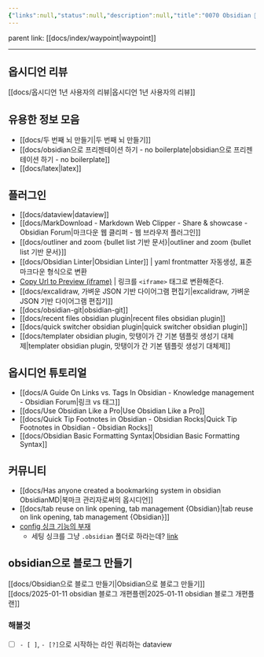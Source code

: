 ```yaml
---
{"links":null,"status":null,"description":null,"title":"0070 Obsidian 💎","created":"2023-02-10T18:11:21","categories":["index"],"aliases":["obsidian","옵시디언"],"tags":[" index obsidian ","index","obsidian"],"date created":"Friday, February 10th 2023, 6:11:21 pm","date modified":"Monday, February 27th 2023, 6:20:45 pm","updated":"2025-01-14T18:57:48","dg-publish":true,"permalink":"/docs/index/0070 Obsidian 💎/","dgPassFrontmatter":true}
---
```


parent link: [[docs/index/waypoint\|waypoint]]

---

## 옵시디언 리뷰

[[docs/옵시디언 1년 사용자의 리뷰\|옵시디언 1년 사용자의 리뷰]]

## 유용한 정보 모음

- [[docs/두 번째 뇌 만들기\|두 번째 뇌 만들기]]
- [[docs/obsidian으로 프리젠테이션 하기 - no boilerplate\|obsidian으로 프리젠테이션 하기 - no boilerplate]]
- [[docs/latex\|latex]]

## 플러그인

- [[docs/dataview\|dataview]]
- [[docs/MarkDownload - Markdown Web Clipper - Share & showcase - Obsidian Forum\|마크다운 웹 클리퍼 - 웹 브라우저 플러그인]]
- [[docs/outliner and zoom {bullet list 기반 문서}\|outliner and zoom {bullet list 기반 문서}]]
- [[docs/Obsidian Linter\|Obsidian Linter]] | yaml frontmatter 자동생성, 표준 마크다운 형식으로 변환
- [Copy Url to Preview (iframe)](obsidian://show-plugin?id=convert-url-to-iframe) | 링크를 `<iframe>` 태그로 변환해준다.
- [[docs/excalidraw, 가벼운 JSON 기반 다이어그램 편집기\|excalidraw, 가벼운 JSON 기반 다이어그램 편집기]]
- [[docs/obsidian-git\|obsidian-git]]
- [[docs/recent files obsidian plugin\|recent files obsidian plugin]]
- [[docs/quick switcher obsidian plugin\|quick switcher obsidian plugin]]
- [[docs/templater obsidian plugin, 맛탱이가 간 기본 템플릿 생성기 대체제\|templater obsidian plugin, 맛탱이가 간 기본 템플릿 생성기 대체제]]

## 옵시디언 튜토리얼

- [[docs/A Guide On Links vs. Tags In Obsidian - Knowledge management - Obsidian Forum\|링크 vs 태그]]
- [[docs/Use Obsidian Like a Pro\|Use Obsidian Like a Pro]]
- [[docs/Quick Tip Footnotes in Obsidian - Obsidian Rocks\|Quick Tip Footnotes in Obsidian - Obsidian Rocks]]
- [[docs/Obsidian Basic Formatting Syntax\|Obsidian Basic Formatting Syntax]]

## 커뮤니티

- [[docs/Has anyone created a bookmarking system in obsidian   ObsidianMD\|북마크 관리자로써의 옵시디언]]
- [[docs/tab reuse on link opening, tab management {Obsidian}\|tab reuse on link opening, tab management {Obsidian}]]
- [config 싱크 기능의 부재](https://forum.obsidian.md/t/copy-settings-from-existing-vault-option/11082)
  - 세팅 싱크를 그냥 `.obsidian` 폴더로 하라는데? [link](https://forum.obsidian.md/t/copy-current-vault-settings-to-new-one/36134/2)

## obsidian으로 블로그 만들기

[[docs/Obsidian으로 블로그 만들기\|Obsidian으로 블로그 만들기]]  
[[docs/2025-01-11 obsidian 블로그 개편플랜\|2025-01-11 obsidian 블로그 개편플랜]]

### 해볼것

- [ ] `- [ ]`, `- [?]`으로 시작하는 라인 쿼리하는 dataview
